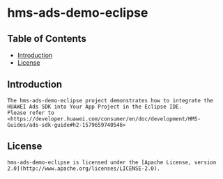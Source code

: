 # hms-ads-demo-eclipse


## Table of Contents

 * [Introduction](#introduction)
 * [License](#license)
 
 
## Introduction
    The hms-ads-demo-eclipse project demonstrates how to integrate the HUAWEI Ads SDK into Your App Project in the Eclipse IDE.
	Please refer to <https://developer.huawei.com/consumer/en/doc/development/HMS-Guides/ads-sdk-guide#h2-1579659740546>

##  License
    hms-ads-demo-eclipse is licensed under the [Apache License, version 2.0](http://www.apache.org/licenses/LICENSE-2.0).
